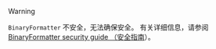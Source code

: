> [!WARNING]
> `BinaryFormatter` 不安全，无法确保安全。 有关详细信息，请参阅 [BinaryFormatter security guide （安全指南](/dotnet/standard/serialization/binaryformatter-security-guide)）。

